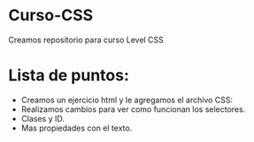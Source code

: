 # Curso-CSS
Creamos repositorio para curso Level CSS
# Lista de puntos: 
  * Creamos un ejercicio html y le agregamos el archivo CSS:  <link rel="stylesheet" href="style.css">
  * Realizamos cambios para ver como funcionan los selectores.
  * Clases y ID.
  * Mas propiedades con el texto.
  
